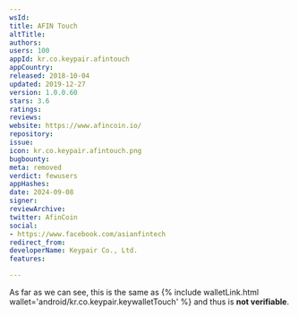 ```yaml
---
wsId: 
title: AFIN Touch
altTitle: 
authors: 
users: 100
appId: kr.co.keypair.afintouch
appCountry: 
released: 2018-10-04
updated: 2019-12-27
version: 1.0.0.60
stars: 3.6
ratings: 
reviews: 
website: https://www.afincoin.io/
repository: 
issue: 
icon: kr.co.keypair.afintouch.png
bugbounty: 
meta: removed
verdict: fewusers
appHashes: 
date: 2024-09-08
signer: 
reviewArchive: 
twitter: AfinCoin
social:
- https://www.facebook.com/asianfintech
redirect_from: 
developerName: Keypair Co., Ltd.
features: 

---
```


<!-- nosource -->
As far as we can see, this is the same as
{% include walletLink.html wallet='android/kr.co.keypair.keywalletTouch' %} and thus is **not verifiable**.

